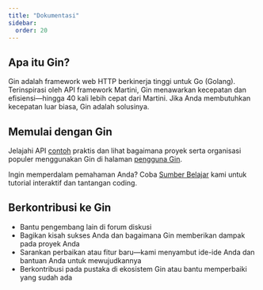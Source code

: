 ```yaml
---
title: "Dokumentasi"
sidebar:
  order: 20
---
```


## Apa itu Gin?

Gin adalah framework web HTTP berkinerja tinggi untuk Go (Golang). Terinspirasi oleh API framework Martini, Gin menawarkan kecepatan dan efisiensi—hingga 40 kali lebih cepat dari Martini. Jika Anda membutuhkan kecepatan luar biasa, Gin adalah solusinya.

## Memulai dengan Gin

Jelajahi API [contoh](https://github.com/gin-gonic/examples) praktis dan lihat bagaimana proyek serta organisasi populer menggunakan Gin di halaman [pengguna Gin](./users).

Ingin memperdalam pemahaman Anda? Coba [Sumber Belajar](./learning-resources) kami untuk tutorial interaktif dan tantangan coding.

## Berkontribusi ke Gin

- Bantu pengembang lain di forum diskusi
- Bagikan kisah sukses Anda dan bagaimana Gin memberikan dampak pada proyek Anda
- Sarankan perbaikan atau fitur baru—kami menyambut ide-ide Anda dan bantuan Anda untuk mewujudkannya
- Berkontribusi pada pustaka di ekosistem Gin atau bantu memperbaiki yang sudah ada
